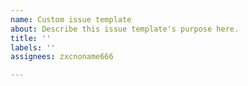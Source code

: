 ```yaml
---
name: Custom issue template
about: Describe this issue template's purpose here.
title: ''
labels: ''
assignees: zxcnoname666

---
```



